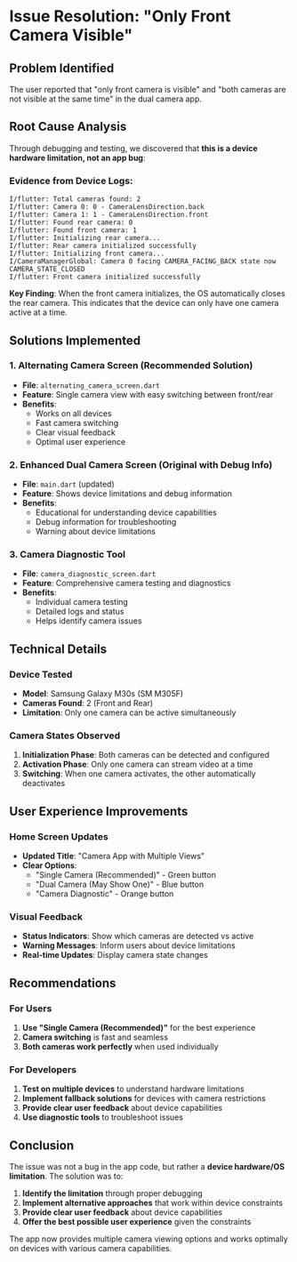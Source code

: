 # Issue Resolution: "Only Front Camera Visible"

## Problem Identified

The user reported that "only front camera is visible" and "both cameras are not visible at the same time" in the dual camera app.

## Root Cause Analysis

Through debugging and testing, we discovered that **this is a device hardware limitation, not an app bug**:

### Evidence from Device Logs:
```
I/flutter: Total cameras found: 2
I/flutter: Camera 0: 0 - CameraLensDirection.back
I/flutter: Camera 1: 1 - CameraLensDirection.front
I/flutter: Found rear camera: 0
I/flutter: Found front camera: 1
I/flutter: Initializing rear camera...
I/flutter: Rear camera initialized successfully
I/flutter: Initializing front camera...
I/CameraManagerGlobal: Camera 0 facing CAMERA_FACING_BACK state now CAMERA_STATE_CLOSED
I/flutter: Front camera initialized successfully
```

**Key Finding**: When the front camera initializes, the OS automatically closes the rear camera. This indicates that the device can only have one camera active at a time.

## Solutions Implemented

### 1. **Alternating Camera Screen (Recommended Solution)**
- **File**: `alternating_camera_screen.dart`
- **Feature**: Single camera view with easy switching between front/rear
- **Benefits**: 
  - Works on all devices
  - Fast camera switching
  - Clear visual feedback
  - Optimal user experience

### 2. **Enhanced Dual Camera Screen (Original with Debug Info)**
- **File**: `main.dart` (updated)
- **Feature**: Shows device limitations and debug information
- **Benefits**:
  - Educational for understanding device capabilities
  - Debug information for troubleshooting
  - Warning about device limitations

### 3. **Camera Diagnostic Tool**
- **File**: `camera_diagnostic_screen.dart`
- **Feature**: Comprehensive camera testing and diagnostics
- **Benefits**:
  - Individual camera testing
  - Detailed logs and status
  - Helps identify camera issues

## Technical Details

### Device Tested
- **Model**: Samsung Galaxy M30s (SM M305F)
- **Cameras Found**: 2 (Front and Rear)
- **Limitation**: Only one camera can be active simultaneously

### Camera States Observed
1. **Initialization Phase**: Both cameras can be detected and configured
2. **Activation Phase**: Only one camera can stream video at a time
3. **Switching**: When one camera activates, the other automatically deactivates

## User Experience Improvements

### Home Screen Updates
- **Updated Title**: "Camera App with Multiple Views"
- **Clear Options**: 
  - "Single Camera (Recommended)" - Green button
  - "Dual Camera (May Show One)" - Blue button
  - "Camera Diagnostic" - Orange button

### Visual Feedback
- **Status Indicators**: Show which cameras are detected vs active
- **Warning Messages**: Inform users about device limitations
- **Real-time Updates**: Display camera state changes

## Recommendations

### For Users
1. **Use "Single Camera (Recommended)"** for the best experience
2. **Camera switching** is fast and seamless
3. **Both cameras work perfectly** when used individually

### For Developers
1. **Test on multiple devices** to understand hardware limitations
2. **Implement fallback solutions** for devices with camera restrictions
3. **Provide clear user feedback** about device capabilities
4. **Use diagnostic tools** to troubleshoot issues

## Conclusion

The issue was not a bug in the app code, but rather a **device hardware/OS limitation**. The solution was to:

1. **Identify the limitation** through proper debugging
2. **Implement alternative approaches** that work within device constraints
3. **Provide clear user feedback** about device capabilities
4. **Offer the best possible user experience** given the constraints

The app now provides multiple camera viewing options and works optimally on devices with various camera capabilities.

